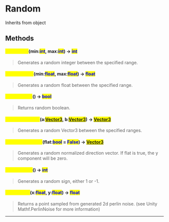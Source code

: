 # Random
Inherits from object
## Methods
#### <mark style="color:yellow;">RandomInt</mark>(min:<mark style="color:blue;">int</mark>, max:<mark style="color:blue;">int</mark>) -> <mark style="color:blue;">int</mark>
> Generates a random integer between the specified range.

#### <mark style="color:yellow;">RandomFloat</mark>(min:<mark style="color:blue;">float</mark>, max:<mark style="color:blue;">float</mark>) -> <mark style="color:blue;">float</mark>
> Generates a random float between the specified range.

#### <mark style="color:yellow;">RandomBool</mark>() -> <mark style="color:blue;">bool</mark>
> Returns random boolean.

#### <mark style="color:yellow;">RandomVector3</mark>(a:<mark style="color:blue;">[Vector3](../objects/Vector3.md)</mark>, b:<mark style="color:blue;">[Vector3](../objects/Vector3.md)</mark>) -> <mark style="color:blue;">[Vector3](../objects/Vector3.md)</mark>
> Generates a random Vector3 between the specified ranges.

#### <mark style="color:yellow;">RandomDirection</mark>(flat:<mark style="color:blue;">bool</mark> = <mark style="color:blue;">False</mark>) -> <mark style="color:blue;">[Vector3](../objects/Vector3.md)</mark>
> Generates a random normalized direction vector. If flat is true, the y component will be zero.

#### <mark style="color:yellow;">RandomSign</mark>() -> <mark style="color:blue;">int</mark>
> Generates a random sign, either 1 or -1.

#### <mark style="color:yellow;">PerlinNoise</mark>(x:<mark style="color:blue;">float</mark>, y:<mark style="color:blue;">float</mark>) -> <mark style="color:blue;">float</mark>
> Returns a point sampled from generated 2d perlin noise. (see Unity Mathf.PerlinNoise for more information)


---

